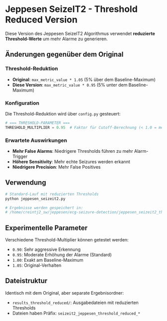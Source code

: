 # Jeppesen SeizeIT2 - Threshold Reduced Version

Diese Version des Jeppesen SeizeIT2 Algorithmus verwendet **reduzierte Threshold-Werte** um mehr Alarme zu generieren.

## Änderungen gegenüber dem Original

### Threshold-Reduktion
- **Original**: `max_metric_value * 1.05` (5% über dem Baseline-Maximum)
- **Diese Version**: `max_metric_value * 0.95` (5% unter dem Baseline-Maximum)

### Konfiguration
Die Threshold-Reduktion wird über `config.py` gesteuert:

```python
# === THRESHOLD-PARAMETER ===
THRESHOLD_MULTIPLIER = 0.95  # Faktor für Cutoff-Berechnung (< 1.0 = mehr Alarme)
```

### Erwartete Auswirkungen
- **Mehr False Alarms**: Niedrigere Thresholds führen zu mehr Alarm-Trigger
- **Höhere Sensitivity**: Mehr echte Seizures werden erkannt
- **Niedrigere Precision**: Mehr False Positives

## Verwendung

```bash
# Standard-Lauf mit reduzierten Thresholds
python jeppesen_seizeit2.py

# Ergebnisse werden gespeichert in:
# /home/creintj2_sw/jeppesen/ecg-seizure-detection/jeppesen_seizeit2_threshold_reduced/results_threshold_reduced/
```

## Experimentelle Parameter

Verschiedene Threshold-Multiplier können getestet werden:
- `0.90`: Sehr aggressive Erkennung
- `0.95`: Moderate Erhöhung der Alarme (Standard)
- `1.00`: Exakt am Baseline-Maximum
- `1.05`: Original-Verhalten

## Dateistruktur

Identisch mit dem Original, aber separate Ergebnisordner:
- `results_threshold_reduced/`: Ausgabedateien mit reduzierten Thresholds
- Dateien haben Präfix: `seizeit2_jeppesen_threshold_reduced_*`